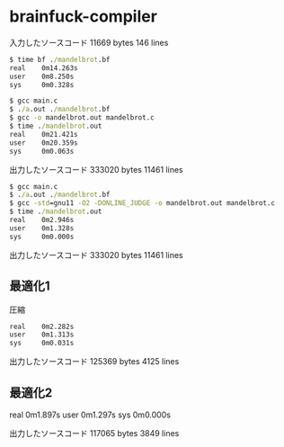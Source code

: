 # brainfuck-compiler

入力したソースコード
11669 bytes
146 lines

```bat
$ time bf ./mandelbrot.bf
real    0m14.263s
user    0m8.250s
sys     0m0.328s
```

```bat
$ gcc main.c
$ ./a.out ./mandelbrot.bf
$ gcc -o mandelbrot.out mandelbrot.c
$ time ./mandelbrot.out
real    0m21.421s
user    0m20.359s
sys     0m0.063s
```

出力したソースコード
333020 bytes
11461 lines

```bat
$ gcc main.c
$ ./a.out ./mandelbrot.bf
$ gcc -std=gnu11 -O2 -DONLINE_JUDGE -o mandelbrot.out mandelbrot.c
$ time ./mandelbrot.out
real    0m2.946s
user    0m1.328s
sys     0m0.000s
```

出力したソースコード
333020 bytes
11461 lines

## 最適化1

圧縮

```bat
real    0m2.282s
user    0m1.313s
sys     0m0.031s
```

出力したソースコード
125369 bytes
4125 lines

## 最適化2

real    0m1.897s
user    0m1.297s
sys     0m0.000s

出力したソースコード
117065 bytes
3849 lines
